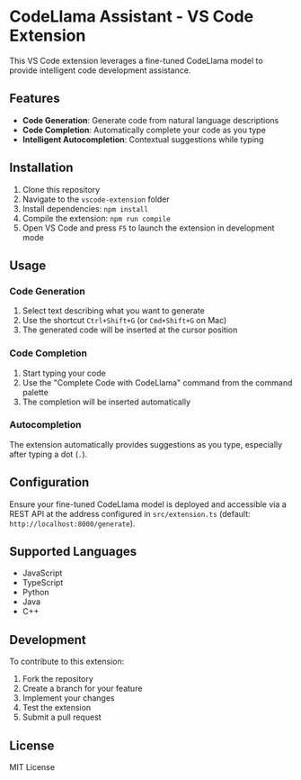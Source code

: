 # CodeLlama Assistant - VS Code Extension

This VS Code extension leverages a fine-tuned CodeLlama model to provide intelligent code development assistance.

## Features

- **Code Generation**: Generate code from natural language descriptions
- **Code Completion**: Automatically complete your code as you type
- **Intelligent Autocompletion**: Contextual suggestions while typing

## Installation

1. Clone this repository
2. Navigate to the `vscode-extension` folder
3. Install dependencies: `npm install`
4. Compile the extension: `npm run compile`
5. Open VS Code and press `F5` to launch the extension in development mode

## Usage

### Code Generation
1. Select text describing what you want to generate
2. Use the shortcut `Ctrl+Shift+G` (or `Cmd+Shift+G` on Mac)
3. The generated code will be inserted at the cursor position

### Code Completion
1. Start typing your code
2. Use the "Complete Code with CodeLlama" command from the command palette
3. The completion will be inserted automatically

### Autocompletion
The extension automatically provides suggestions as you type, especially after typing a dot (`.`).

## Configuration

Ensure your fine-tuned CodeLlama model is deployed and accessible via a REST API at the address configured in `src/extension.ts` (default: `http://localhost:8000/generate`).

## Supported Languages

- JavaScript
- TypeScript
- Python
- Java
- C++

## Development

To contribute to this extension:

1. Fork the repository
2. Create a branch for your feature
3. Implement your changes
4. Test the extension
5. Submit a pull request

## License

MIT License


